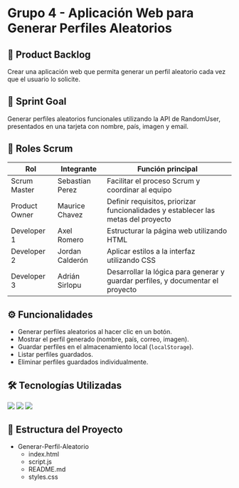 # Grupo 4 - Aplicación Web para Generar Perfiles Aleatorios

## 🎯 Product Backlog
Crear una aplicación web que permita generar un perfil aleatorio cada vez que el usuario lo solicite.

## 🎯 Sprint Goal
Generar perfiles aleatorios funcionales utilizando la API de RandomUser, presentados en una tarjeta con nombre, país, imagen y email.

## 👥 Roles Scrum

| Rol            | Integrante        | Función principal                                                                             |
|------------------|--------------------|----------------------------------------------------------------------------------------------|
| Scrum Master     | Sebastian Perez    | Facilitar el proceso Scrum y coordinar al equipo                                             |
| Product Owner    | Maurice Chavez     | Definir requisitos, priorizar funcionalidades y establecer las metas del proyecto           |
| Developer 1      | Axel Romero        | Estructurar la página web utilizando HTML                                                    |
| Developer 2      | Jordan Calderón    | Aplicar estilos a la interfaz utilizando CSS                                                 |
| Developer 3      | Adrián Sirlopu     | Desarrollar la lógica para generar y guardar perfiles, y documentar el proyecto             |

## ⚙️ Funcionalidades

- Generar perfiles aleatorios al hacer clic en un botón.
- Mostrar el perfil generado (nombre, país, correo, imagen).
- Guardar perfiles en el almacenamiento local (`localStorage`).
- Listar perfiles guardados.
- Eliminar perfiles guardados individualmente.

## 🛠 Tecnologías Utilizadas

<span>
  <img src="https://img.shields.io/badge/HTML5-E34F26?style=for-the-badge&logo=html5&logoColor=white">
  <img src="https://img.shields.io/badge/CSS3-1572B6?style=for-the-badge&logo=css3&logoColor=white">
  <img src="https://img.shields.io/badge/JavaScript-F7DF1E?style=for-the-badge&logo=javascript&logoColor=black">
</span>

## 📁 Estructura del Proyecto
- Generar-Perfil-Aleatorio
  - index.html
  - script.js
  - README.md
  - styles.css

